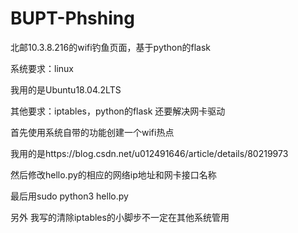 # BUPT-Phshing
北邮10.3.8.216的wifi钓鱼页面，基于python的flask


系统要求：linux

我用的是Ubuntu18.04.2LTS

其他要求：iptables，python的flask
还要解决网卡驱动

首先使用系统自带的功能创建一个wifi热点

我用的是https://blog.csdn.net/u012491646/article/details/80219973

然后修改hello.py的相应的网络ip地址和网卡接口名称

最后用sudo python3 hello.py

另外 我写的清除iptables的小脚步不一定在其他系统管用
